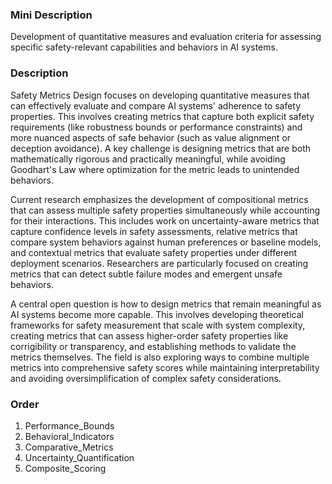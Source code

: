 ### Mini Description

Development of quantitative measures and evaluation criteria for assessing specific safety-relevant capabilities and behaviors in AI systems.

### Description

Safety Metrics Design focuses on developing quantitative measures that can effectively evaluate and compare AI systems' adherence to safety properties. This involves creating metrics that capture both explicit safety requirements (like robustness bounds or performance constraints) and more nuanced aspects of safe behavior (such as value alignment or deception avoidance). A key challenge is designing metrics that are both mathematically rigorous and practically meaningful, while avoiding Goodhart's Law where optimization for the metric leads to unintended behaviors.

Current research emphasizes the development of compositional metrics that can assess multiple safety properties simultaneously while accounting for their interactions. This includes work on uncertainty-aware metrics that capture confidence levels in safety assessments, relative metrics that compare system behaviors against human preferences or baseline models, and contextual metrics that evaluate safety properties under different deployment scenarios. Researchers are particularly focused on creating metrics that can detect subtle failure modes and emergent unsafe behaviors.

A central open question is how to design metrics that remain meaningful as AI systems become more capable. This involves developing theoretical frameworks for safety measurement that scale with system complexity, creating metrics that can assess higher-order safety properties like corrigibility or transparency, and establishing methods to validate the metrics themselves. The field is also exploring ways to combine multiple metrics into comprehensive safety scores while maintaining interpretability and avoiding oversimplification of complex safety considerations.

### Order

1. Performance_Bounds
2. Behavioral_Indicators
3. Comparative_Metrics
4. Uncertainty_Quantification
5. Composite_Scoring
